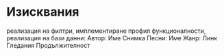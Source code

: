 # Изисквания

реализация на филтри,
имплементиране профил функционалности,
реализация на бази данни:
  Автор:
    Име
    Снимка
    Песни:
      Име
      Жанр:
      Линк
      Гледания
      Продължителност
